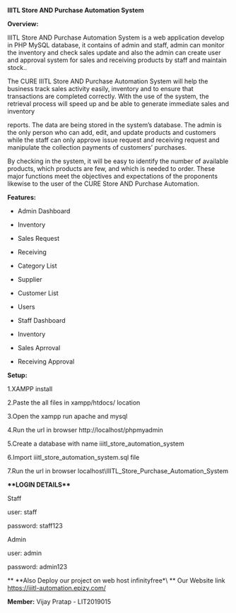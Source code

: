 ﻿**IIITL Store AND Purchase Automation System**


**Overview:**

IIITL Store AND Purchase Automation System is a web application develop in PHP MySQL database, it contains of admin and staff, admin can monitor the inventory and check sales update and also the admin can create user and approval system for sales and receiving products by staff and maintain stock..

The CURE IIITL Store AND Purchase Automation System will help the business track sales activity easily, inventory and to ensure that transactions are completed correctly. With the use of the system, the retrieval process will speed up and be able to generate immediate sales and inventory

reports. The data are being stored in the system’s database. The admin is the only person who can add, edit, and update products and customers while the staff can only approve issue request and receiving request and manipulate the collection payments of customers’ purchases.

By checking in the system, it will be easy to identify the number of available products, which products are few, and which is needed to order. These major functions meet the objectives and expectations of the proponents likewise to the user of the CURE Store AND Purchase Automation.


**Features:**

- Admin Dashboard
- Inventory
- Sales Request
- Receiving 
- Category List
- Supplier
- Customer List
- Users

- Staff Dashboard
- Inventory
- Sales Aprroval 
- Receiving Approval


**Setup:**

1.XAMPP install

2.Paste the all files in xampp/htdocs/ location

3.Open the xampp run apache and mysql  

4.Run the url in browser http://localhost/phpmyadmin

5.Create a database with name iiitl_store_automation_system

6.Import iiitl_store_automation_system.sql file

7.Run the url in browser localhost\IIITL_Store_Purchase_Automation_System


**\*\*LOGIN DETAILS\*\*** 

Staff

user: staff

password: staff123

Admin

user: admin

password: admin123


** \*\*Also Deploy our project on web host infinityfree\*\ **
Our Website link https://iiitl-automation.epizy.com/


**Member:**
Vijay Pratap - LIT2019015






